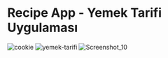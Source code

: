 # Recipe App - Yemek Tarifi Uygulaması 
![cookie](https://user-images.githubusercontent.com/98785023/227923359-f89f5643-6cfc-4524-9b53-9d3e084d7af6.png)
![yemek-tarifi](https://user-images.githubusercontent.com/98785023/227923550-e687bed0-1b82-4a2e-ad4c-55358806e460.png)
![Screenshot_10](https://user-images.githubusercontent.com/98785023/227923926-ce9ba0ec-ebe1-4137-a362-18462c295049.png)

